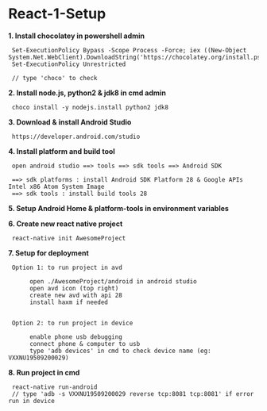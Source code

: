 # React-1-Setup

<b>1. Install chocolatey in powershell admin</b>

     Set-ExecutionPolicy Bypass -Scope Process -Force; iex ((New-Object System.Net.WebClient).DownloadString('https://chocolatey.org/install.ps1'))
     Set-ExecutionPolicy Unrestricted 
     
     // type 'choco' to check
     
<b>2. Install node.js, python2 & jdk8 in cmd admin</b>
     
     choco install -y nodejs.install python2 jdk8
     
<b>3. Download & install Android Studio</b>
 
     https://developer.android.com/studio
     
<b>4. Install platform and build tool</b>

     open android studio ==> tools ==> sdk tools ==> Android SDK     
     
     ==> sdk platforms : install Android SDK Platform 28 & Google APIs Intel x86 Atom System Image
     ==> sdk tools : install build tools 28
     
<b>5. Setup Android Home & platform-tools in environment variables</b>

<b>6. Create new react native project</b>
  
     react-native init AwesomeProject
     
<b>7. Setup for deployment</b>
  
     Option 1: to run project in avd
     
          open ./AwesomeProject/android in android studio
          open avd icon (top right)
          create new avd with api 28
          install haxm if needed
          
     
     Option 2: to run project in device
     
          enable phone usb debugging
          connect phone & computer to usb
          type 'adb devices' in cmd to check device name (eg: VXXNU19509200029)
          
          
<b>8. Run project in cmd</b>

     react-native run-android
     // type 'adb -s VXXNU19509200029 reverse tcp:8081 tcp:8081' if error run in device
